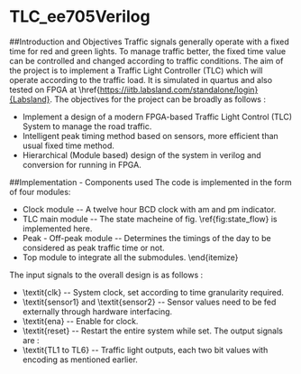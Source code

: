 # TLC_ee705Verilog

##Introduction and Objectives
Traffic signals generally operate with a fixed time for red and green lights. To manage traffic better, the fixed time value can be controlled and changed according to traffic conditions. The aim of the project is to implement a Traffic Light Controller (TLC) which will operate according to the traffic load. It is simulated in quartus and also tested on FPGA at \href{https://iitb.labsland.com/standalone/login}{Labsland}. The objectives for the project can be broadly as follows :

* Implement a design of a modern FPGA-based Traffic Light Control (TLC) System to manage the road traffic.
* Intelligent peak timing method based on sensors, more efficient than usual fixed time method.
* Hierarchical (Module based) design of the system in verilog and conversion for running in FPGA.


##Implementation - Components used
The code is implemented in the form of four modules:
* Clock module -- A twelve hour BCD clock with am and pm indicator.
* TLC main module -- The state macheine of fig. \ref{fig:state_flow} is implemented here.
* Peak -  Off-peak module -- Determines the timings of the day to be considered as peak traffic time or not.
* Top module to integrate all the submodules.
\end{itemize}

The input signals to the overall design is as follows :
* \textit{clk} -- System clock, set according to time granularity required.
* \textit{sensor1} and \textit{sensor2} -- Sensor values need to be fed externally through hardware interfacing.
* \textit{ena} -- Enable for clock.
* \textit{reset} -- Restart the entire system while set.
The output signals are :
* \textit{TL1 to TL6} -- Traffic light outputs, each two bit values with encoding as mentioned earlier.
